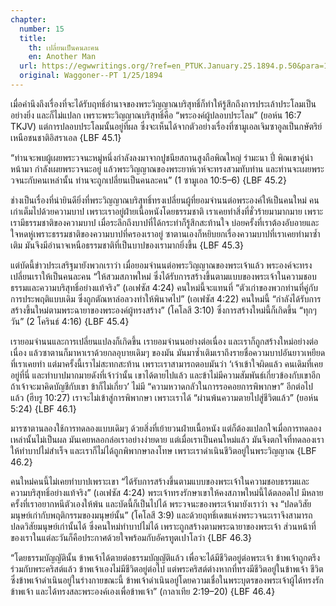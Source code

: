 ```yaml
---
chapter:
  number: 15
  title:
    th: เปลี่ยนเป็นคนละคน
    en: Another Man
  url: https://egwwritings.org/?ref=en_PTUK.January.25.1894.p.50&para=1518.817
  original: Waggoner--PT 1/25/1894
---
```


เมื่อคำนึงถึงเรื่องที่จะได้รับฤทธิ์อำนาจของพระวิญญาณบริสุทธิ์ก็ทำให้รู้สึกถึงการประเล้าประโลมเป็นอย่างยิ่ง และก็ไม่แปลก เพราะพระวิญญาณบริสุทธิ์คือ “พระองค์ผู้ปลอบประโลม” (ยอห์น 16:7 TKJV) แต่การปลอบประโลมนั้นอยู่ที่ผล ซึ่งจะเห็นได้จากตัวอย่างเรื่องที่ซามูเอลเจิมซาอูลเป็นกษัตริย์เหนือชนชาติอิสราเอล {LBF 45.1}

“ท่านจะพบผู้เผยพระวจนะหมู่หนึ่งกำลังลงมาจากปูชนียสถานสูงถือพิณใหญ่ รำมะนา ปี่ พิณเขาคู่นำหน้ามา กำลังเผยพระวจนะอยู่ แล้วพระวิญญาณของพระยาห์เวห์จะทรงสวมทับท่าน และท่านจะเผยพระวจนะกับคนเหล่านั้น ท่านจะถูกเปลี่ยนเป็นคนละคน” (1 ซามูเอล 10:5–6) {LBF 45.2}

ช่างเป็นเรื่องที่น่ายินดียิ่งที่พระวิญญาณบริสุทธิ์ทรงเปลี่ยนผู้ที่ยอมจำนนต่อพระองค์ให้เป็นคนใหม่ คนเก่าเต็มไปด้วยความบาป เพราะเราอยู่ฝ่ายเนื้อหนังโดยธรรมชาติ เราเคยทำสิ่งที่ชั่วร้ายมามากมาย เพราะเรามีธรรมชาติของความบาป เมื่อระลึกถึงบาปที่ได้กระทำก็รู้สึกสะท้านใจ บ่อยครั้งที่เราต้องอับอายและใจหดหู่เพราะธรรมชาติของความบาปที่ครองเราอยู่ ซาตานเองก็หยิบยกเรื่องความบาปที่เราเคยทำมาซ้ำเติม มันจึงมีอำนาจเหนือธรรมชาติที่เป็นบาปของเรามากยิ่งขึ้น {LBF 45.3}

แต่บัดนี้ข่าวประเสริฐมายังพวกเราว่า เมื่อยอมจำนนต่อพระวิญญาณของพระเจ้าแล้ว พระองค์จะทรงเปลี่ยนเราให้เป็นคนละคน “ให้สวมสภาพใหม่ ซึ่งได้รับการสร้างขึ้นตามแบบของพระเจ้าในความชอบธรรมและความบริสุทธิ์อย่างแท้จริง” (เอเฟซัส 4:24) คนใหม่นี้จะแทนที่ “ตัวเก่าของพวกท่านที่คู่กับการประพฤติแบบเดิม ซึ่งถูกตัณหาล่อลวงทำให้พินาศไป” (เอเฟซัส 4:22) คนใหม่นี้ “กำลังได้รับการสร้างขึ้นใหม่ตามพระฉายาของพระองค์ผู้ทรงสร้าง” (โคโลสี 3:10) ซึ่งการสร้างใหม่นี้ก็เกิดขึ้น “ทุกๆ วัน” (2 โครินธ์ 4:16) {LBF 45.4}

เรายอมจำนนและการเปลี่ยนแปลงก็เกิดขึ้น เรายอมจำนนอย่างต่อเนื่อง และเราก็ถูกสร้างใหม่อย่างต่อเนื่อง แล้วซาตานก็มาหาเราด้วยกลอุบายเดิมๆ ของมัน มันมาซ้ำเติมเราถึงรายชื่อความบาปอันยาวเหยียดที่เราเคยทำ แต่มาครั้งนี้เราไม่สะทกสะท้าน เพราะเราสามารถตอบมันว่า ‘เจ้าเข้าใจผิดแล้ว คนเดิมที่เคยอยู่ที่นี่ และทำบาปมากมายดังที่เจ้าว่านั้น เขาได้ตายไปแล้ว และข้าไม่มีความสัมพันธ์เกี่ยวข้องกับเขาอีก ถ้าเจ้าจะมาคิดบัญชีกับเขา ข้าก็ไม่เกี่ยว’ ไม่มี “ความหวาดกลัวในการรอคอยการพิพากษา” อีกต่อไปแล้ว (ฮีบรู 10:27) เราจะไม่เข้าสู่การพิพากษา เพราะเราได้ “ผ่านพ้นความตายไปสู่ชีวิตแล้ว” (ยอห์น 5:24) {LBF 46.1}

มารซาตานลองใช้การทดลองแบบเดิมๆ ด้วยสิ่งที่เย้ายวนฝ่ายเนื้อหนัง แต่ก็ต้องแปลกใจเมื่อการทดลองเหล่านั้นไม่เป็นผล มันเคยหลอกล่อเราอย่างง่ายดาย แต่เมื่อเราเป็นคนใหม่แล้ว มันจึงตกใจที่ทดลองเราให้ทำบาปไม่สำเร็จ และเราก็ไม่ได้ถูกพิพากษาลงโทษ เพราะเราดำเนินชีวิตอยู่ในพระวิญญาณ {LBF 46.2}

คนใหม่คนนี้ไม่เคยทำบาปเพราะเขา “ได้รับการสร้างขึ้นตามแบบของพระเจ้าในความชอบธรรมและความบริสุทธิ์อย่างแท้จริง” (เอเฟซัส 4:24) พระเจ้าทรงรักษาเขาให้คงสภาพใหม่นี้ได้ตลอดไป มีหลายครั้งที่เราอยากหนีตัวเองให้พ้น และบัดนี้ก็เป็นไปได้ พระวจนะของพระเจ้ามายังเราว่า จง “ปลดวิสัยมนุษย์เก่ากับพฤติกรรมของมนุษย์นั้น” (โคโลสี 3:9) และด้วยฤทธิ์เดชแห่งพระวจนะเราจึงสามารถปลดวิสัยมนุษย์เก่านั้นได้ ซึ่งคนใหม่ทำบาปไม่ได้ เพราะถูกสร้างตามพระฉายาของพระเจ้า ส่วนหน้าที่ของเราในแต่ละวันก็คือประกาศด้วยใจพร้อมกับอัครทูตเปาโลว่า {LBF 46.3}

“โดยธรรมบัญญัตินั้น ข้าพเจ้าได้ตายต่อธรรมบัญญัติแล้ว เพื่อจะได้มีชีวิตอยู่ต่อพระเจ้า ข้าพเจ้าถูกตรึงร่วมกับพระคริสต์แล้ว ข้าพเจ้าเองไม่มีชีวิตอยู่ต่อไป แต่พระคริสต์ต่างหากที่ทรงมีชีวิตอยู่ในข้าพเจ้า ชีวิตซึ่งข้าพเจ้าดำเนินอยู่ในร่างกายขณะนี้ ข้าพเจ้าดำเนินอยู่โดยความเชื่อในพระบุตรของพระเจ้าผู้ได้ทรงรักข้าพเจ้า และได้ทรงสละพระองค์เองเพื่อข้าพเจ้า” (กาลาเทีย 2:19–20) {LBF 46.4}
